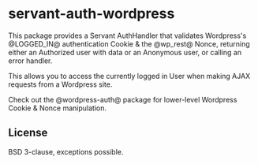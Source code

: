 # servant-auth-wordpress

This package provides a Servant AuthHandler that validates Wordpress's
@LOGGED_IN@ authentication Cookie & the @wp_rest@ Nonce, returning either
an Authorized user with data or an Anonymous user, or calling an error
handler.

This allows you to access the currently logged in User when making AJAX
requests from a Wordpress site.

Check out the @wordpress-auth@ package for lower-level Wordpress Cookie &
Nonce manipulation.

## License

BSD 3-clause, exceptions possible.
